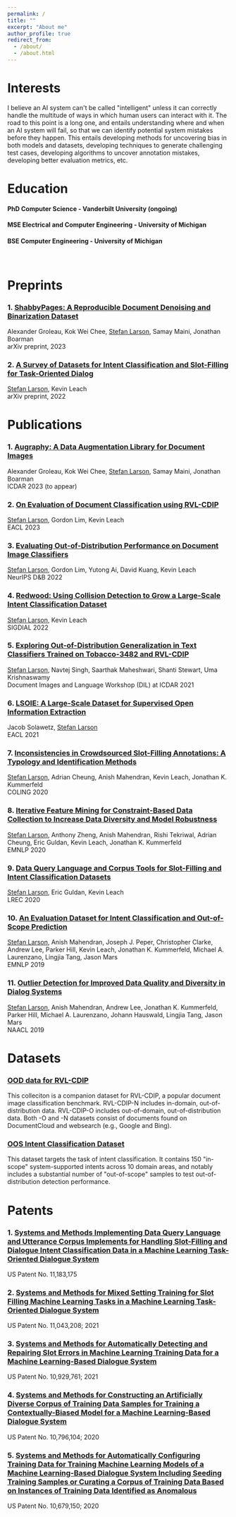 ```yaml
---
permalink: /
title: ""
excerpt: "About me"
author_profile: true
redirect_from: 
  - /about/
  - /about.html
---
```


Interests
=====
I believe an AI system can't be called "intelligent" unless it can correctly handle the multitude of ways in which human users can interact with it. The road to this point is a long one, and entails understanding where and when an AI system will fail, so that we can identify potential system mistakes before they happen. This entails developing methods for uncovering bias in both models and datasets, developing techniques to generate challenging test cases, developing algorithms to uncover annotation mistakes, developing better evaluation metrics, etc.

Education
=====
#### PhD Computer Science - Vanderbilt University (ongoing)
#### MSE Electrical and Computer Engineering - University of Michigan
#### BSE Computer Engineering - University of Michigan
<br>

Preprints
=====

### 1. [ShabbyPages: A Reproducible Document Denoising and Binarization Dataset](https://arxiv.org/pdf/2303.09339.pdf)
Alexander Groleau, Kok Wei Chee, <u>Stefan Larson</u>, Samay Maini, Jonathan Boarman<br>
arXiv preprint, 2023

### 2. [A Survey of Datasets for Intent Classification and Slot-Filling for Task-Oriented Dialog](https://arxiv.org/pdf/2207.13211.pdf)
<u>Stefan Larson</u>, Kevin Leach<br>
arXiv preprint, 2022

Publications
======

### 1. [Augraphy: A Data Augmentation Library for Document Images](https://arxiv.org/pdf/2208.14558.pdf)
Alexander Groleau, Kok Wei Chee, <u>Stefan Larson</u>, Samay Maini, Jonathan Boarman<br>
ICDAR 2023 (to appear)

### 2. [On Evaluation of Document Classification using RVL-CDIP](https://aclanthology.org/2023.eacl-main.195.pdf)
<u>Stefan Larson</u>, Gordon Lim, Kevin Leach<br>
EACL 2023

### 3. [Evaluating Out-of-Distribution Performance on Document Image Classifiers](https://arxiv.org/pdf/2210.07448.pdf)
<u>Stefan Larson</u>, Gordon Lim, Yutong Ai, David Kuang, Kevin Leach<br>
NeurIPS D&B 2022

### 4. [Redwood: Using Collision Detection to Grow a Large-Scale Intent Classification Dataset](https://aclanthology.org/2022.sigdial-1.45.pdf)
<u>Stefan Larson</u>, Kevin Leach<br>
SIGDIAL 2022

### 5. [Exploring Out-of-Distribution Generalization in Text Classifiers Trained on Tobacco-3482 and RVL-CDIP](https://arxiv.org/pdf/2108.02684.pdf)
<u>Stefan Larson</u>, Navtej Singh, Saarthak Maheshwari, Shanti Stewart, Uma Krishnaswamy<br>
Document Images and Language Workshop (DIL) at ICDAR 2021

### 6. [LSOIE: A Large-Scale Dataset for Supervised Open Information Extraction](https://www.aclweb.org/anthology/2021.eacl-main.222.pdf)
Jacob Solawetz, <u>Stefan Larson</u><br>
EACL 2021

### 7. [Inconsistencies in Crowdsourced Slot-Filling Annotations: A Typology and Identification Methods](https://www.aclweb.org/anthology/2020.coling-main.442.pdf)
<u>Stefan Larson</u>, Adrian Cheung, Anish Mahendran, Kevin Leach, Jonathan K. Kummerfeld<br>
COLING 2020

### 8. [Iterative Feature Mining for Constraint-Based Data Collection to Increase Data Diversity and Model Robustness](https://www.aclweb.org/anthology/2020.emnlp-main.650.pdf)
<u>Stefan Larson</u>, Anthony Zheng, Anish Mahendran, Rishi Tekriwal, Adrian Cheung, Eric Guldan, Kevin Leach, Jonathan K. Kummerfeld<br>
EMNLP 2020

### 9. [Data Query Language and Corpus Tools for Slot-Filling and Intent Classification Datasets](https://www.aclweb.org/anthology/2020.lrec-1.873.pdf)
<u>Stefan Larson</u>, Eric Guldan, Kevin Leach<br>
LREC 2020

### 10. [An Evaluation Dataset for Intent Classification and Out-of-Scope Prediction](https://www.aclweb.org/anthology/D19-1131.pdf)
<u>Stefan Larson</u>, Anish Mahendran, Joseph J. Peper, Christopher Clarke, Andrew Lee, Parker Hill, Kevin Leach, Jonathan K. Kummerfeld, Michael A. Laurenzano, Lingjia Tang, Jason Mars<br>
EMNLP 2019

### 11. [Outlier Detection for Improved Data Quality and Diversity in Dialog Systems](https://www.aclweb.org/anthology/N19-1051.pdf)
<u>Stefan Larson</u>, Anish Mahendran, Andrew Lee, Jonathan K. Kummerfeld, Parker Hill, Michael A. Laurenzano, Johann Hauswald, Lingjia Tang, Jason Mars<br>
NAACL 2019

Datasets
=====
### [OOD data for RVL-CDIP](https://github.com/gxlarson/RVL-CDIP-OOD)
This colleciton is a companion dataset for RVL-CDIP, a popular document image classification benchmark. RVL-CDIP-N includes in-domain, out-of-distribution data. RVL-CDIP-O includes out-of-domain, out-of-distribution data. Both -O and -N datasets consist of documents found on DocumentCloud and websearch (e.g., Google and Bing).

### [OOS Intent Classification Dataset](https://github.com/clinc/oos-eval/)
This dataset targets the task of intent classification. It contains 150 "in-scope" system-supported intents across 10 domain areas, and notably includes a substantial number of "out-of-scope" samples to test out-of-distribution detection performance.

Patents
=====
### 1. [Systems and Methods Implementing Data Query Language and Utterance Corpus Implements for Handling Slot-Filling and Dialogue Intent Classification Data in a Machine Learning Task-Oriented Dialogue System](https://patentimages.storage.googleapis.com/75/3b/1d/2c755659ef578d/US11183175.pdf)
US Patent No. 11,183,175

### 2. [Systems and Methods for Mixed Setting Training for Slot Filling Machine Learning Tasks in a Machine Learning Task-Oriented Dialogue System](https://patentimages.storage.googleapis.com/58/04/ca/64d304fdb8b3f0/US11043208.pdf)
US Patent No. 11,043,208; 2021

### 3. [Systems and Methods for Automatically Detecting and Repairing Slot Errors in Machine Learning Training Data for a Machine Learning-Based Dialogue System](https://patentimages.storage.googleapis.com/a2/a3/c3/07945e15607d2e/US10929761.pdf)
US Patent No. 10,929,761; 2021

### 4. [Systems and Methods for Constructing an Artificially Diverse Corpus of Training Data Samples for Training a Contextually-Biased Model for a Machine Learning-Based Dialogue System](https://patentimages.storage.googleapis.com/9c/bc/cc/d0aab108fb0cd7/US10796104.pdf)
US Patent No. 10,796,104; 2020

### 5. [Systems and Methods for Automatically Configuring Training Data for Training Machine Learning Models of a Machine Learning-Based Dialogue System Including Seeding Training Samples or Curating a Corpus of Training Data Based on Instances of Training Data Identified as Anomalous](https://patentimages.storage.googleapis.com/a2/69/91/08ef4792e92a6f/US10679150.pdf)
US Patent No. 10,679,150; 2020
